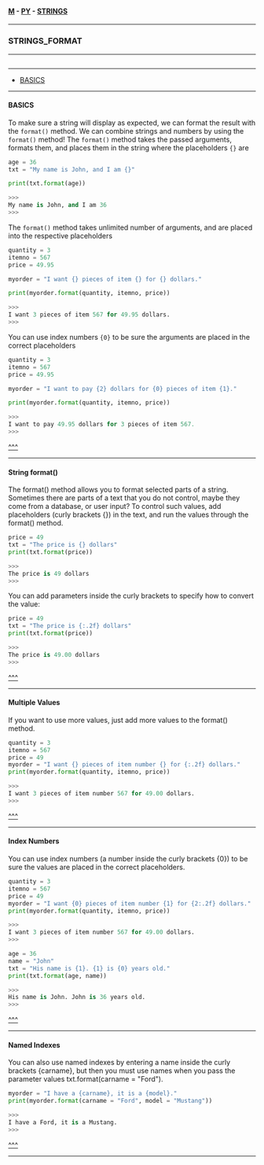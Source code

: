 
#### [M](https://github.com/ttltrk/TTT/blob/master/menu.md) - [PY](https://github.com/ttltrk/TTT/blob/master/PY/PY.md) - [STRINGS](https://github.com/ttltrk/TTT/blob/master/PY/STRINGS/STRINGS.md)

---

### STRINGS_FORMAT

---

```

```

---

* [BASICS](#BASICS)

---

#### BASICS

To make sure a string will display as expected, we can format the result with the ```format()``` method.
We can combine strings and numbers by using the ```format()``` method!
The ```format()``` method takes the passed arguments, formats them, and places them in the string where the placeholders ```{}``` are


```py
age = 36
txt = "My name is John, and I am {}"

print(txt.format(age))

>>>
My name is John, and I am 36
>>>
```

The ```format()``` method takes unlimited number of arguments, and are placed into the respective placeholders

```py
quantity = 3
itemno = 567
price = 49.95

myorder = "I want {} pieces of item {} for {} dollars."

print(myorder.format(quantity, itemno, price))

>>>
I want 3 pieces of item 567 for 49.95 dollars.
>>>
```

You can use index numbers ```{0}``` to be sure the arguments are placed in the correct placeholders

```py
quantity = 3
itemno = 567
price = 49.95

myorder = "I want to pay {2} dollars for {0} pieces of item {1}."

print(myorder.format(quantity, itemno, price))

>>>
I want to pay 49.95 dollars for 3 pieces of item 567.
>>>
```

[^^^](#STRINGS_FORMAT)

---

#### String format()

The format() method allows you to format selected parts of a string.
Sometimes there are parts of a text that you do not control, maybe they come from a database, or user input?
To control such values, add placeholders (curly brackets {}) in the text, and run the values through the format() method.

```py
price = 49
txt = "The price is {} dollars"
print(txt.format(price))

>>>
The price is 49 dollars
>>>
```

You can add parameters inside the curly brackets to specify how to convert the value:

```py
price = 49
txt = "The price is {:.2f} dollars"
print(txt.format(price))

>>>
The price is 49.00 dollars
>>>
```

[^^^](#STRINGS_FORMAT)

---

#### Multiple Values

If you want to use more values, just add more values to the format() method.

```py
quantity = 3
itemno = 567
price = 49
myorder = "I want {} pieces of item number {} for {:.2f} dollars."
print(myorder.format(quantity, itemno, price))

>>>
I want 3 pieces of item number 567 for 49.00 dollars.
>>>
```

[^^^](#STRINGS_FORMAT)

---

#### Index Numbers

You can use index numbers (a number inside the curly brackets {0}) to be sure the values are placed in the correct placeholders.

```py
quantity = 3
itemno = 567
price = 49
myorder = "I want {0} pieces of item number {1} for {2:.2f} dollars."
print(myorder.format(quantity, itemno, price))

>>>
I want 3 pieces of item number 567 for 49.00 dollars.
>>>
```

```py
age = 36
name = "John"
txt = "His name is {1}. {1} is {0} years old."
print(txt.format(age, name))

>>>
His name is John. John is 36 years old.
>>>
```

[^^^](#STRINGS_FORMAT)

---

#### Named Indexes

You can also use named indexes by entering a name inside the curly brackets {carname}, but then you must use names when you pass the parameter values txt.format(carname = "Ford").

```py
myorder = "I have a {carname}, it is a {model}."
print(myorder.format(carname = "Ford", model = "Mustang"))

>>>
I have a Ford, it is a Mustang.
>>>
```

[^^^](#STRINGS_FORMAT)

---
